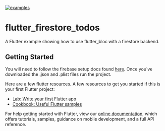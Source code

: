 [![examples](https://github.com/felangel/bloc/workflows/examples/badge.svg)](https://github.com/felangel/bloc/actions)

# flutter_firestore_todos

A Flutter example showing how to use flutter_bloc with a firestore backend.

## Getting Started

You will need to follow the firebase setup docs found [here](https://firebase.google.com/docs/flutter/setup#create_firebase_project).
Once you've downloaded the .json and .plist files run the project.

Here are a few flutter resources.
A few resources to get you started if this is your first Flutter project:

- [Lab: Write your first Flutter app](https://flutter.dev/docs/get-started/codelab)
- [Cookbook: Useful Flutter samples](https://flutter.dev/docs/cookbook)

For help getting started with Flutter, view our
[online documentation](https://flutter.dev/docs), which offers tutorials,
samples, guidance on mobile development, and a full API reference.
